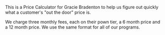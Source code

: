 This is a Price Calculator for Gracie Bradenton to help us figure out quickly what a customer's "out the door" price is.

We charge three monthly fees, each on their pown tier, a 6 month price and a 12 month price. We use the same format for all of our programs.
